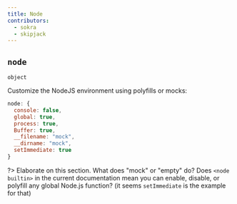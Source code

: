 ```yaml
---
title: Node
contributors:
  - sokra
  - skipjack
---
```


## `node`

`object`

Customize the NodeJS environment using polyfills or mocks:

```js
node: {
  console: false,
  global: true,
  process: true,
  Buffer: true,
  __filename: "mock",
  __dirname: "mock",
  setImmediate: true
}
```

?> Elaborate on this section. What does "mock" or "empty" do? Does `<node builtin>` in the current documentation mean you can enable, disable, or polyfill any global Node.js function? (it seems `setImmediate` is the example for that)